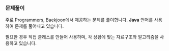 ### 문제풀이

주로 Programmers, Baekjoon에서 제공하는 문제를 풀이합니다. **Java** 언어를 사용하여 문제를 풀어내고 있습니다.

필요한 경우 직접 클래스를 만들어 사용하며, 각 상황에 맞는 자료구조와 알고리즘을 사용하고 있습니다.
